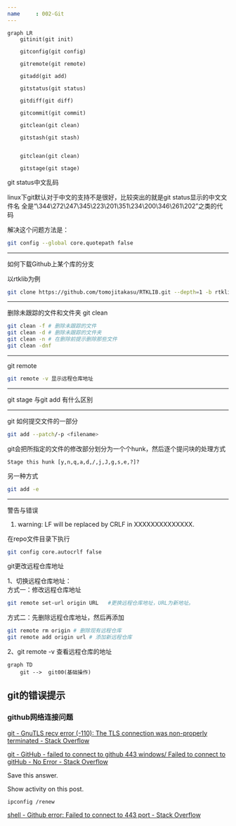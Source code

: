 ```yaml
---
name     : 002-Git
---
```



```mermaid
graph LR
    gitinit(git init)

    gitconfig(git config)

    gitremote(git remote)

    gitadd(git add)

    gitstatus(git status) 

    gitdiff(git diff)

    gitcommit(git commit)

    gitclean(git clean)

    gitstash(git stash)


    gitclean(git clean)

    gitstage(git stage)
```




git status中文乱码

linux下git默认对于中文的支持不是很好，比较突出的就是git status显示的中文文件名
全是“\344\272\247\345\223\201\351\234\200\346\261\202”之类的代码

解决这个问题方法是：

```bash
git config --global core.quotepath false
```

-------------------------------

如何下载Github上某个库的分支

以rtklib为例

```bash
git clone https://github.com/tomojitakasu/RTKLIB.git --depth=1 -b rtklib_2.4.3
```

------------------------------------------

删除未跟踪的文件和文件夹 git clean

```bash
git clean -f # 删除未跟踪的文件
git clean -d # 删除未跟踪的文件夹
git clean -n # 在删除前提示删除那些文件
git clean -dnf
```

-------------------------------------

git remote

```bash
git remote -v 显示远程仓库地址
```

----------------------------------------------------

git stage 与git add 有什么区别


-------------------------------------------------
git 如何提交文件的一部分


```bash
git add --patch/-p <filename>
```

git会把所指定的文件的修改部分划分为一个个hunk，然后逐个提问块的处理方式

```
Stage this hunk [y,n,q,a,d,/,j,J,g,s,e,?]?
```

另一种方式

```bash
git add -e
```
-------------------------------------------------------------

警告与错误

1. warning: LF will be replaced by CRLF in XXXXXXXXXXXXXX.

在repo文件目录下执行

```bash
git config core.autocrlf false
```


git更改远程仓库地址

1、切换远程仓库地址：  
方式一：修改远程仓库地址

```bash
git remote set-url origin URL   #更换远程仓库地址，URL为新地址。
```

方式二：先删除远程仓库地址，然后再添加

```bash
git remote rm origin # 删除现有远程仓库  
git remote add origin url # 添加新远程仓库
```

2、git remote -v 查看远程仓库的地址



```mermaid
graph TD
    git -->  git00(基础操作)
```




## git的错误提示

### github网络连接问题

[git - GnuTLS recv error (-110): The TLS connection was non-properly terminated - Stack Overflow](https://stackoverflow.com/questions/52529639/gnutls-recv-error-110-the-tls-connection-was-non-properly-terminated)

[git - GitHub - failed to connect to github 443 windows/ Failed to connect to gitHub - No Error - Stack Overflow](https://stackoverflow.com/questions/18356502/github-failed-to-connect-to-github-443-windows-failed-to-connect-to-github)

Save this answer.
[](https://stackoverflow.com/posts/29300096/timeline)

Show activity on this post.

`ipconfig /renew`

[shell - Github error: Failed to connect to 443 port - Stack Overflow](https://stackoverflow.com/questions/34021288/github-error-failed-to-connect-to-443-port)
